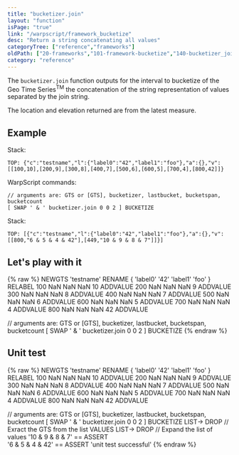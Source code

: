 ```yaml
---
title: "bucketizer.join"
layout: "function"
isPage: "true"
link: "/warpscript/framework_bucketize"
desc: "Return a string concatenating all values"
categoryTree: ["reference","frameworks"]
oldPath: ["20-frameworks","101-framework-bucketize","140-bucketizer_join.html.md"]
category: "reference"
---
```



The `bucketizer.join` function outputs for the interval to bucketize of the Geo Time Series<sup>TM</sup> the concatenation of the string representation of values separated by the join string.

The location and elevation returned are from the latest measure.

## Example ##

Stack: 

    TOP: {"c":"testname","l":{"label0":"42","label1":"foo"},"a":{},"v":[[100,10],[200,9],[300,8],[400,7],[500,6],[600,5],[700,4],[800,42]]}

WarpScript commands:
	
    // arguments are: GTS or [GTS], bucketizer, lastbucket, bucketspan, bucketcount
    [ SWAP ' & ' bucketizer.join 0 0 2 ] BUCKETIZE

Stack: 

    TOP: [{"c":"testname","l":{"label0":"42","label1":"foo"},"a":{},"v":[[800,"6 & 5 & 4 & 42"],[449,"10 & 9 & 8 & 7"]]}]


## Let's play with it ##

{% raw %}
<warp10-warpscript-widget>NEWGTS 
'testname'
RENAME
{ 'label0' '42' 'label1' 'foo' }
RELABEL
100  NaN NaN NaN 10 ADDVALUE
200  NaN NaN NaN  9 ADDVALUE
300  NaN NaN NaN  8 ADDVALUE
400  NaN NaN NaN  7 ADDVALUE
500  NaN NaN NaN  6 ADDVALUE
600  NaN NaN NaN  5 ADDVALUE
700  NaN NaN NaN  4 ADDVALUE
800  NaN NaN NaN 42 ADDVALUE

// arguments are: GTS or [GTS], bucketizer, lastbucket, bucketspan, bucketcount
[ SWAP ' & ' bucketizer.join 0 0 2 ] BUCKETIZE
</warp10-warpscript-widget>
{% endraw %}    


## Unit test ##

{% raw %}
<warp10-warpscript-widget>NEWGTS 
'testname'
RENAME
{ 'label0' '42' 'label1' 'foo' }
RELABEL
100  NaN NaN NaN 10 ADDVALUE
200  NaN NaN NaN  9 ADDVALUE
300  NaN NaN NaN  8 ADDVALUE
400  NaN NaN NaN  7 ADDVALUE
500  NaN NaN NaN  6 ADDVALUE
600  NaN NaN NaN  5 ADDVALUE
700  NaN NaN NaN  4 ADDVALUE
800  NaN NaN NaN 42 ADDVALUE

// arguments are: GTS or [GTS], bucketizer, lastbucket, bucketspan, bucketcount
[ SWAP ' & ' bucketizer.join 0 0 2 ] BUCKETIZE
LIST-> DROP           // Exract the GTS from the list
VALUES LIST-> DROP    // Expand the list of values
'10 & 9 & 8 & 7' == ASSERT  
'6 & 5 & 4 & 42' == ASSERT
'unit test successful'
</warp10-warpscript-widget>
{% endraw %}     